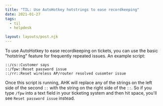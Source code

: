 ```yaml
---
title: "TIL: Use AutoHotkey hotstrings to ease recordkeeping"
date: 2021-01-27
tags:
  - til
  - helpdesk

layout: layouts/post.njk
---
```


To use AutoHotkey to ease recordkeeping on tickets, you can use the basic "hotstring" feature for frequently repeated issues. An example script:

```autohotkey
::/cs::Customer says
::/fpw::Reset password issue
::/rr::Reset wireless AP/router resolved cusomter issue
```

Once this script is running, AHK will replace any of the strings on the left side of the second `::` with the string on the right side of the `::`. So if you type `/fpw` into a text field in your ticketing system and then hit space, you'll see `Reset password issue` instead.
